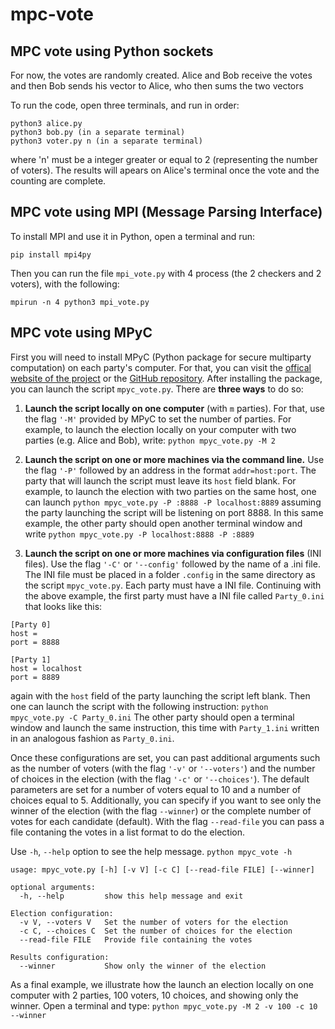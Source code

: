 # mpc-vote

## MPC vote using Python sockets
For now, the votes are randomly created. Alice and Bob receive the votes and then Bob sends his vector to Alice, who then sums the two vectors

To run the code, open three terminals, and run in order:
```
python3 alice.py
python3 bob.py (in a separate terminal) 
python3 voter.py n (in a separate terminal)
```
where 'n' must be a integer greater or equal to 2 (representing the number of voters). The results will apears on Alice's terminal once the vote and the counting are complete.

## MPC vote using MPI (Message Parsing Interface)
To install MPI and use it in Python, open a terminal and run:
```
pip install mpi4py
```
Then you can run the file `mpi_vote.py` with 4 process (the 2 checkers and 2 voters), with the following:
```
mpirun -n 4 python3 mpi_vote.py
```

## MPC vote using MPyC
First you will need to install MPyC (Python package for secure multiparty computation) on each party's computer. For that, you can visit the [offical website of the project](https://www.win.tue.nl/~berry/mpyc/) or the [GitHub repository](https://github.com/lschoe/mpyc). After installing the package, you can launch the script `mpyc_vote.py`. There are **three ways** to do so:

1. **Launch the script locally on one computer** (with `m` parties).
 For that, use the flag `'-M'` provided by MPyC to set the number of parties. For example, to launch the election locally on your computer with two parties (e.g. Alice and Bob), write:
 ```python mpyc_vote.py -M 2```

2. **Launch the script on one or more machines via the command line.** 
 Use the flag `'-P'` followed by an address in the format `addr=host:port`. The party that will launch the script must leave its `host` field blank. For example, to launch the election with two parties on the same host, one can launch
 ```python mpyc_vote.py -P :8888 -P localhost:8889```
 assuming the party launching the script will be listening on port 8888. In this same example, the other party should open another terminal window and write
 ```python mpyc_vote.py -P localhost:8888 -P :8889```    

3. **Launch the script on one or more machines via configuration files** (INI files).
 Use the flag `'-C'` or `'--config'` followed by the name of a .ini file. The INI file must be placed in a folder `.config` in the same directory as the script `mpyc_vote.py`. Each party must have a INI file. Continuing with the above example, the first party must have a INI file called `Party_0.ini` that looks like this:
 ```
 [Party 0]
 host =
 port = 8888
 
 [Party 1]
 host = localhost
 port = 8889
 ```
 again with the `host` field of the party launching the script left blank. Then one can launch the script with the following instruction:
 ```python mpyc_vote.py -C Party_0.ini```
 The other party should open a terminal window and launch the same instruction, this time with `Party_1.ini` written in an analogous fashion as `Party_0.ini`.

Once these configurations are set, you can past additional arguments such as the number of voters (with the flag `'-v'` or `'--voters'`) and the number of choices in the election (with the flag `'-c'` or `'--choices'`). The default parameters are set for a number of voters equal to 10 and a number of choices equal to 5. Additionally, you can specify if you want to see only the winner of the election (with the flag `--winner`) or the complete number of votes for each candidate (default). With the flag `--read-file` you can pass a file contaning the votes in a list format to do the election.

Use `-h`, `--help` option to see the help message.
```python mpyc_vote -h```
```
usage: mpyc_vote.py [-h] [-v V] [-c C] [--read-file FILE] [--winner]

optional arguments:
  -h, --help         show this help message and exit

Election configuration:
  -v V, --voters V   Set the number of voters for the election
  -c C, --choices C  Set the number of choices for the election
  --read-file FILE   Provide file containing the votes

Results configuration:
  --winner           Show only the winner of the election
```

As a final example, we illustrate how the launch an election locally on one computer with 2 parties, 100 voters, 10 choices, and showing only the winner. Open a terminal and type:
```python mpyc_vote.py -M 2 -v 100 -c 10 --winner```
